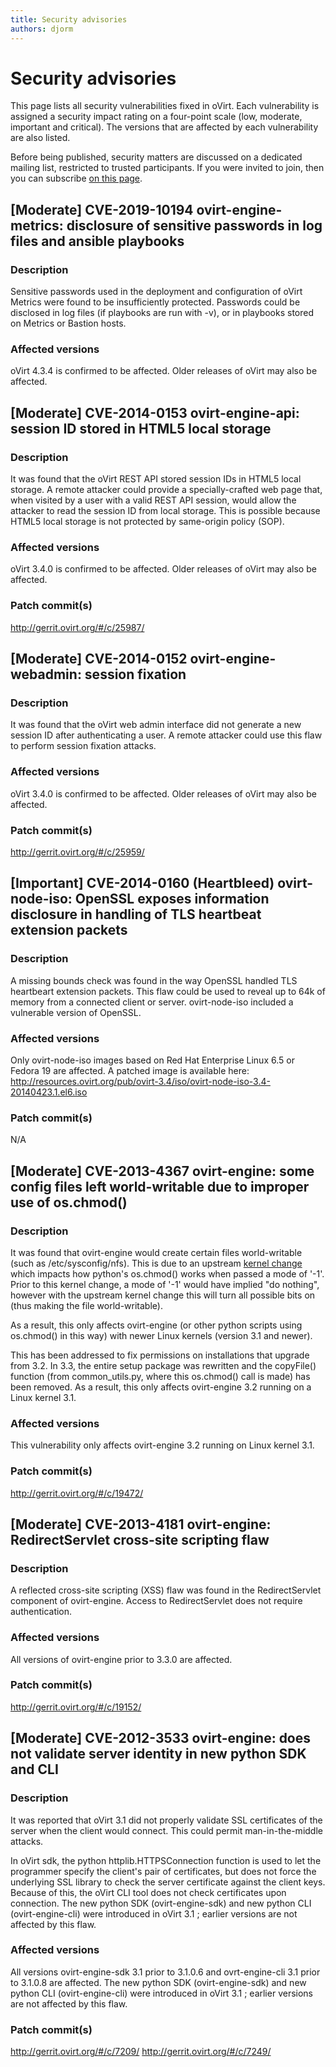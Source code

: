 ```yaml
---
title: Security advisories
authors: djorm
---
```


<!-- TODO: Content review -->

# Security advisories

This page lists all security vulnerabilities fixed in oVirt. Each vulnerability is assigned a security impact rating on a four-point scale (low, moderate, important and critical). The versions that are affected by each vulnerability are also listed.

Before being published, security matters are discussed on a dedicated mailing list, restricted to trusted participants. If you were invited to join, then you can subscribe [on this page](https://lists.ovirt.org/admin/lists/security-private.ovirt.org/).

## [Moderate] CVE-2019-10194 ovirt-engine-metrics: disclosure of sensitive passwords in log files and ansible playbooks

### Description
Sensitive passwords used in the deployment and configuration of oVirt Metrics were found to be insufficiently protected. Passwords could be disclosed in log files (if playbooks are run with -v), or in playbooks stored on Metrics or Bastion hosts.

### Affected versions

oVirt 4.3.4 is confirmed to be affected. Older releases of oVirt may also be affected.


## [Moderate] CVE-2014-0153 ovirt-engine-api: session ID stored in HTML5 local storage

### Description

It was found that the oVirt REST API stored session IDs in HTML5 local storage. A remote attacker could provide a specially-crafted web page that, when visited by a user with a valid REST API session, would allow the attacker to read the session ID from local storage. This is possible because HTML5 local storage is not protected by same-origin policy (SOP).

### Affected versions

oVirt 3.4.0 is confirmed to be affected. Older releases of oVirt may also be affected.

### Patch commit(s)

<http://gerrit.ovirt.org/#/c/25987/>

## [Moderate] CVE-2014-0152 ovirt-engine-webadmin: session fixation

### Description

It was found that the oVirt web admin interface did not generate a new session ID after authenticating a user. A remote attacker could use this flaw to perform session fixation attacks.

### Affected versions

oVirt 3.4.0 is confirmed to be affected. Older releases of oVirt may also be affected.

### Patch commit(s)

<http://gerrit.ovirt.org/#/c/25959/>

## [Important] CVE-2014-0160 (Heartbleed) ovirt-node-iso: OpenSSL exposes information disclosure in handling of TLS heartbeat extension packets

### Description

A missing bounds check was found in the way OpenSSL handled TLS heartbeart extension packets. This flaw could be used to reveal up to 64k of memory from a connected client or server. ovirt-node-iso included a vulnerable version of OpenSSL.

### Affected versions

Only ovirt-node-iso images based on Red Hat Enterprise Linux 6.5 or Fedora 19 are affected. A patched image is available here: <http://resources.ovirt.org/pub/ovirt-3.4/iso/ovirt-node-iso-3.4-20140423.1.el6.iso>

### Patch commit(s)

N/A

## [Moderate] CVE-2013-4367 ovirt-engine: some config files left world-writable due to improper use of os.chmod()

### Description

It was found that ovirt-engine would create certain files world-writable (such as /etc/sysconfig/nfs). This is due to an upstream [kernel change](https://git.kernel.org/cgit/linux/kernel/git/stable/linux-stable.git/commit/fs/open.c?id=e57712ebebbb9db7d8dcef216437b3171ddcf115) which impacts how python's os.chmod() works when passed a mode of '-1'. Prior to this kernel change, a mode of '-1' would have implied "do nothing", however with the upstream kernel change this will turn all possible bits on (thus making the file world-writable).

As a result, this only affects ovirt-engine (or other python scripts using os.chmod() in this way) with newer Linux kernels (version 3.1 and newer).

This has been addressed to fix permissions on installations that upgrade from 3.2. In 3.3, the entire setup package was rewritten and the copyFile() function (from common_utils.py, where this os.chmod() call is made) has been removed. As a result, this only affects ovirt-engine 3.2 running on a Linux kernel 3.1.

### Affected versions

This vulnerability only affects ovirt-engine 3.2 running on Linux kernel 3.1.

### Patch commit(s)

<http://gerrit.ovirt.org/#/c/19472/>

## [Moderate] CVE-2013-4181 ovirt-engine: RedirectServlet cross-site scripting flaw

### Description

A reflected cross-site scripting (XSS) flaw was found in the RedirectServlet component of ovirt-engine. Access to RedirectServlet does not require authentication.

### Affected versions

All versions of ovirt-engine prior to 3.3.0 are affected.

### Patch commit(s)

<http://gerrit.ovirt.org/#/c/19152/>

## [Moderate] CVE-2012-3533 ovirt-engine: does not validate server identity in new python SDK and CLI

### Description

It was reported that oVirt 3.1 did not properly validate SSL certificates of the server when the client would connect. This could permit man-in-the-middle attacks.

In oVirt sdk, the python httplib.HTTPSConnection function is used to let the programmer specify the client's pair of certificates, but does not force the underlying SSL library to check the server certificate against the client keys. Because of this, the oVirt CLI tool does not check certificates upon connection. The new python SDK (ovirt-engine-sdk) and new python CLI (ovirt-engine-cli) were introduced in oVirt 3.1 ; earlier versions are not affected by this flaw.

### Affected versions

All versions ovirt-engine-sdk 3.1 prior to 3.1.0.6 and ovrt-engine-cli 3.1 prior to 3.1.0.8 are affected. The new python SDK (ovirt-engine-sdk) and new python CLI (ovirt-engine-cli) were introduced in oVirt 3.1 ; earlier versions are not affected by this flaw.

### Patch commit(s)

<http://gerrit.ovirt.org/#/c/7209/> <http://gerrit.ovirt.org/#/c/7249/>

